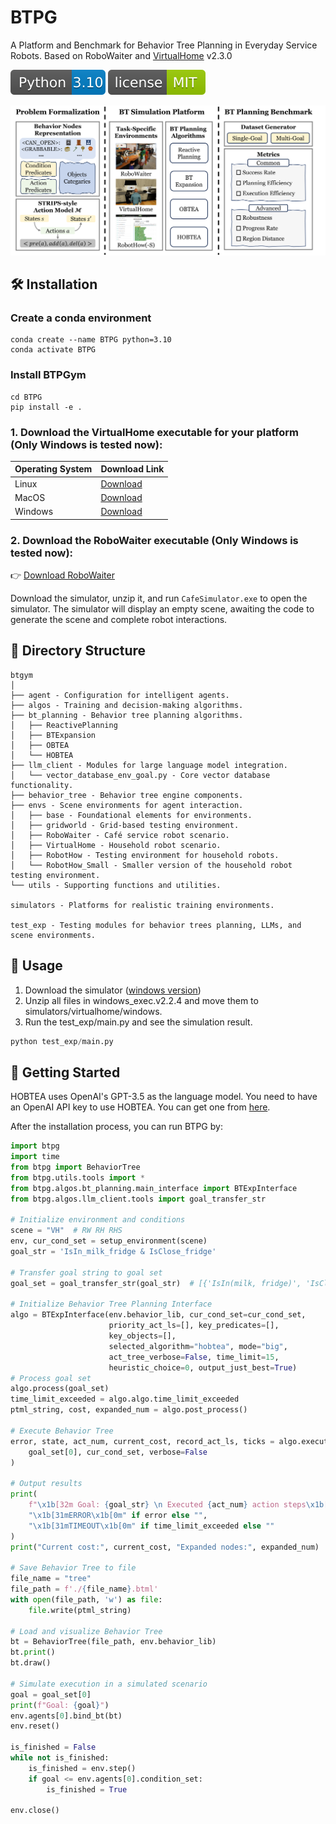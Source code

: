 # BTPG

A Platform and Benchmark for Behavior Tree Planning in Everyday Service Robots. Based on RoboWaiter and [VirtualHome](http://virtual-home.org/) v2.3.0

![Python Version](images/python310.svg)
![GitHub license](images/license.svg)


![](images/framework.png)

## 🛠️ Installation

### Create a conda environment

```shell
conda create --name BTPG python=3.10
conda activate BTPG
```

### Install BTPGym

```shell
cd BTPG
pip install -e .
```

### 1. Download the VirtualHome executable for your platform (Only Windows is tested now):

| Operating System | Download Link                                                                      |
|:-----------------|:-----------------------------------------------------------------------------------|
| Linux            | [Download](http://virtual-home.org/release/simulator/v2.0/v2.3.0/linux_exec.zip)   |
| MacOS            | [Download](http://virtual-home.org/release/simulator/v2.0/v2.3.0/macos_exec.zip)   |
| Windows          | [Download](http://virtual-home.org/release/simulator/v2.0/v2.3.0/windows_exec.zip) |

### 2. Download the RoboWaiter executable (Only Windows is tested now):

👉 [Download RoboWaiter](https://drive.google.com/file/d/1ZQ_Muf3b8kPgit-cIsf0VxsrMGKX8cx7/view?usp=sharing)

Download the simulator, unzip it, and run `CafeSimulator.exe` to open the simulator. The simulator will display an empty scene, awaiting the code to generate the scene and complete robot interactions.
## 📂 Directory Structure

```
btgym
│
├── agent - Configuration for intelligent agents.
├── algos - Training and decision-making algorithms.
├── bt_planning - Behavior tree planning algorithms.
│   ├── ReactivePlanning 
│   ├── BTExpansion
│   ├── OBTEA
│   └── HOBTEA
├── llm_client - Modules for large language model integration.
│   └── vector_database_env_goal.py - Core vector database functionality.
├── behavior_tree - Behavior tree engine components.
├── envs - Scene environments for agent interaction.
│   ├── base - Foundational elements for environments.
│   ├── gridworld - Grid-based testing environment.
│   ├── RoboWaiter - Café service robot scenario.
│   ├── VirtualHome - Household robot scenario.
│   ├── RobotHow - Testing environment for household robots.
│   └── RobotHow_Small - Smaller version of the household robot testing environment.
└── utils - Supporting functions and utilities.

simulators - Platforms for realistic training environments.

test_exp - Testing modules for behavior trees planning, LLMs, and scene environments.
```

## 🚀 Usage

1. Download the simulator ([windows version](http://virtual-home.org/release/simulator/v2.0/v2.3.0/windows_exec.zip))
2. Unzip all files in windows_exec.v2.2.4 and move them to simulators/virtualhome/windows.
3. Run the test_exp/main.py and see the simulation result.
```python
python test_exp/main.py
```

## 📖 Getting Started
HOBTEA uses OpenAI's GPT-3.5 as the language model. You need to have an OpenAI API key to use HOBTEA. You can get one from [here](https://platform.openai.com/account/api-keys).

After the installation process, you can run BTPG by:

```python
import btpg
import time
from btpg import BehaviorTree
from btpg.utils.tools import *
from btpg.algos.bt_planning.main_interface import BTExpInterface
from btpg.algos.llm_client.tools import goal_transfer_str

# Initialize environment and conditions
scene = "VH"  # RW RH RHS
env, cur_cond_set = setup_environment(scene)
goal_str = 'IsIn_milk_fridge & IsClose_fridge'

# Transfer goal string to goal set
goal_set = goal_transfer_str(goal_str)  # [{'IsIn(milk, fridge)', 'IsClose(fridge)'}]

# Initialize Behavior Tree Planning Interface
algo = BTExpInterface(env.behavior_lib, cur_cond_set=cur_cond_set,
                      priority_act_ls=[], key_predicates=[],
                      key_objects=[],
                      selected_algorithm="hobtea", mode="big",
                      act_tree_verbose=False, time_limit=15,
                      heuristic_choice=0, output_just_best=True)
# Process goal set
algo.process(goal_set)
time_limit_exceeded = algo.algo.time_limit_exceeded
ptml_string, cost, expanded_num = algo.post_process()

# Execute Behavior Tree
error, state, act_num, current_cost, record_act_ls, ticks = algo.execute_bt(
    goal_set[0], cur_cond_set, verbose=False
)

# Output results
print(
    f"\x1b[32m Goal: {goal_str} \n Executed {act_num} action steps\x1b[0m",
    "\x1b[31mERROR\x1b[0m" if error else "",
    "\x1b[31mTIMEOUT\x1b[0m" if time_limit_exceeded else ""
)
print("Current cost:", current_cost, "Expanded nodes:", expanded_num)

# Save Behavior Tree to file
file_name = "tree"
file_path = f'./{file_name}.btml'
with open(file_path, 'w') as file:
    file.write(ptml_string)

# Load and visualize Behavior Tree
bt = BehaviorTree(file_path, env.behavior_lib)
bt.print()
bt.draw()

# Simulate execution in a simulated scenario
goal = goal_set[0]
print(f"Goal: {goal}")
env.agents[0].bind_bt(bt)
env.reset()

is_finished = False
while not is_finished:
    is_finished = env.step()
    if goal <= env.agents[0].condition_set:
        is_finished = True

env.close()
```


